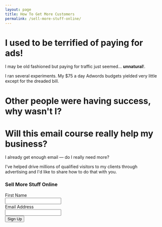 ```yaml
---
layout: page
title: How To Get More Customers
permalink: /sell-more-stuff-online/
---
```



I used to be terrified of paying for ads!
=========================================

I may be old fashioned but paying for traffic just seemed... 
**__unnatural__**!.  

I ran several experiments. My $75 a day Adwords budgets yielded very
little except for the dreaded bill.

Other people were having success, why wasn't I?
================================================



Will this email course really help my business?
 =============

I already get enough email — do I really need more? 

I've helped drive millions of qualified visitors to my clients
through advertising and I'd like to share how to do that with you.





<form action="https://www.getdrip.com/forms/85356217/submissions" method="post" data-drip-embedded-form="85356217">
  <h3 data-drip-attribute="headline">Sell More Stuff Online</h3>
  <div data-drip-attribute="description"></div>
    <div>
        <label for="fields[first_name]">First Name</label><br />
        <input type="text" name="fields[first_name]" value="" />
    </div>
    <div>
        <label for="fields[email]">Email Address</label><br />
        <input type="email" name="fields[email]" value="" />
    </div>
  <div>
    <input type="submit" name="submit" value="Sign Up" data-drip-attribute="sign-up-button" />
  </div>
</form>

